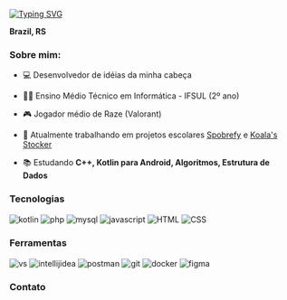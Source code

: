 [![Typing SVG](https://readme-typing-svg.herokuapp.com?font=Fira+Code&size=30&pause=1000&color=771EA9&background=DADADA00&random=false&width=435&lines=Beginner+Developer)](https://git.io/typing-svg)

**Brazil, RS**
  
### Sobre mim: 
* 💻 Desenvolvedor de idéias da minha cabeça 
* 👨‍🎓 Ensino Médio Técnico em Informática - IFSUL (2º ano) 
* 🎮 Jogador médio de Raze (Valorant) 

* 🧰 Atualmente trabalhando em projetos escolares [Spobrefy](https://github.com/lucasnvs/spobrefy) e [Koala's Stocker](https://github.com/lucasnvs/koala-stocker)

* 📚 Estudando **C++, Kotlin para Android, Algoritmos, Estrutura de Dados**


### Tecnologias
<div>
  <img align="center" alt="kotlin" src="https://img.shields.io/badge/Kotlin-%237F52FF?style=for-the-badge&logo=kotlin&logoColor=white">
  <img align="center" alt="php" src="https://img.shields.io/badge/php-%23777BB4?style=for-the-badge&logo=php&logoColor=white">
  <img align="center" alt="mysql" src="https://img.shields.io/badge/MySQL-%234479A1?style=for-the-badge&logo=mysql&logoColor=white">
  <img align="center" alt="javascript" src="https://img.shields.io/badge/Javascript-%23F7DF1E?style=for-the-badge&logo=javascript&logoColor=white">
  <img align="center" alt="HTML" src="https://img.shields.io/badge/HTML5-E34F26?style=for-the-badge&logo=html5&logoColor=white">
  <img align="center" alt="CSS" src="https://img.shields.io/badge/CSS-0367b2?&style=for-the-badge&logo=css3&logoColor=white">
</div>

### Ferramentas
<div>
  <img align="center" alt="vs" src="https://img.shields.io/badge/VS Code-5C2D91?style=for-the-badge&logo=visual%20studio&logoColor=white">
  <img align="center" alt="intellijidea" src="https://img.shields.io/badge/Intellij_IDEA-%23000000?style=for-the-badge&logo=intellijidea&logoColor=white">
  <img align="center" alt="postman" src="https://img.shields.io/badge/Postman-%23FF6C37?style=for-the-badge&logo=postman&logoColor=white">
  <img align="center" alt="git" src="https://img.shields.io/badge/GIT-E44C30?style=for-the-badge&logo=git&logoColor=white"/>
  <img align="center" alt="docker" src="https://img.shields.io/badge/Docker-%232496ED?style=for-the-badge&logo=docker&logoColor=white">
  <img align="center" alt="figma" src="https://img.shields.io/badge/Figma-0ac97f?style=for-the-badge&logo=figma&logoColor=white"/>
</div>

### Contato
